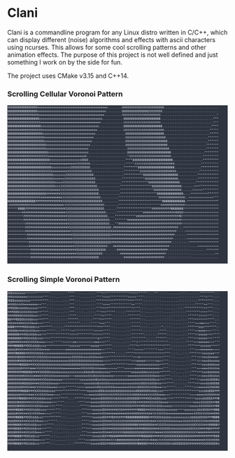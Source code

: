 # Clani

Clani is a commandline program for any Linux distro written in C/C++, which can display different (noise) algorithms and effects with ascii characters using ncurses. This allows for some cool scrolling patterns and other animation effects.
The purpose of this project is not well defined and just something I work on by the side for fun.

The project uses CMake v3.15 and C++14.

### Scrolling Cellular Voronoi Pattern
![Scrolling Cellular Voronoi Pattern](doc/Cellular.png)

### Scrolling Simple Voronoi Pattern
![Scrolling Simple Voronoi Pattern](doc/Voronoi.png)